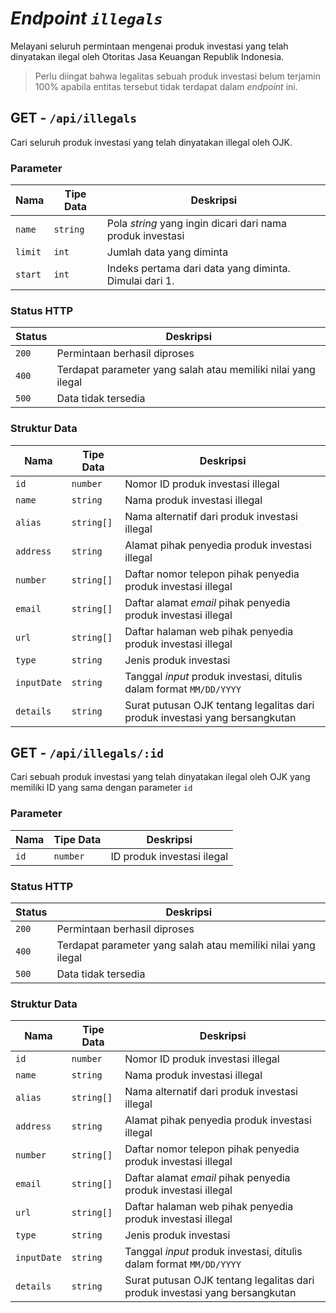 # _Endpoint `illegals`_

Melayani seluruh permintaan mengenai produk investasi yang telah dinyatakan ilegal oleh Otoritas Jasa Keuangan Republik Indonesia.

> Perlu diingat bahwa legalitas sebuah produk investasi belum terjamin 100% apabila entitas tersebut tidak terdapat dalam _endpoint_ ini.

## GET - `/api/illegals`

Cari seluruh produk investasi yang telah dinyatakan illegal oleh OJK.

### Parameter

**Nama** | **Tipe Data** | **Deskripsi**
---- | ---- | ---------
`name` | `string` | Pola _string_ yang ingin dicari dari nama produk investasi
`limit` | `int` | Jumlah data yang diminta
`start` | `int` | Indeks pertama dari data yang diminta. Dimulai dari 1.

### Status HTTP

**Status** | **Deskripsi**
------ | ---------
`200` | Permintaan berhasil diproses
`400` | Terdapat parameter yang salah atau memiliki nilai yang ilegal
`500` | Data tidak tersedia

### Struktur Data

**Nama** | **Tipe Data** | **Deskripsi**
---- | ---- | ---------
`id` | `number` | Nomor ID produk investasi illegal
`name` | `string` | Nama produk investasi illegal
`alias` | `string[]` | Nama alternatif dari produk investasi illegal
`address` | `string` | Alamat pihak penyedia produk investasi illegal
`number` | `string[]` | Daftar nomor telepon pihak penyedia produk investasi illegal
`email` | `string[]` | Daftar alamat _email_ pihak penyedia produk investasi illegal
`url` | `string[]` | Daftar halaman web pihak penyedia produk investasi illegal
`type` | `string` | Jenis produk investasi
`inputDate` | `string` | Tanggal _input_ produk investasi, ditulis dalam format `MM/DD/YYYY`
`details` | `string` | Surat putusan OJK tentang legalitas dari produk investasi yang bersangkutan

## GET - `/api/illegals/:id`

Cari sebuah produk investasi yang telah dinyatakan ilegal oleh OJK yang memiliki ID yang sama dengan parameter `id`

### Parameter

**Nama** | **Tipe Data** | **Deskripsi**
---- | ---- | ---------
`id` | `number` | ID produk investasi ilegal

### Status HTTP

**Status** | **Deskripsi**
------ | ---------
`200` | Permintaan berhasil diproses
`400` | Terdapat parameter yang salah atau memiliki nilai yang ilegal
`500` | Data tidak tersedia

### Struktur Data

**Nama** | **Tipe Data** | **Deskripsi**
---- | ---- | ---------
`id` | `number` | Nomor ID produk investasi illegal
`name` | `string` | Nama produk investasi illegal
`alias` | `string[]` | Nama alternatif dari produk investasi illegal
`address` | `string` | Alamat pihak penyedia produk investasi illegal
`number` | `string[]` | Daftar nomor telepon pihak penyedia produk investasi illegal
`email` | `string[]` | Daftar alamat _email_ pihak penyedia produk investasi illegal
`url` | `string[]` | Daftar halaman web pihak penyedia produk investasi illegal
`type` | `string` | Jenis produk investasi
`inputDate` | `string` | Tanggal _input_ produk investasi, ditulis dalam format `MM/DD/YYYY`
`details` | `string` | Surat putusan OJK tentang legalitas dari produk investasi yang bersangkutan
